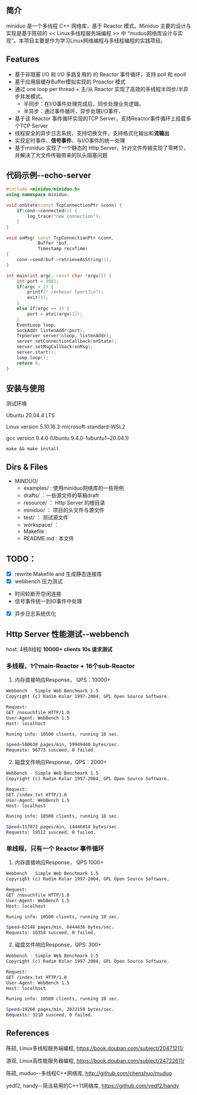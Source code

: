 ## 简介
miniduo 是一个多线程 C++ 网络库，基于 Reactor 模式。Miniduo 主要的设计与实现是基于陈硕的 << Linux多线程服务端编程 >> 中 “muduo网络库设计与实现”。本项目主要是作为学习Linux网络编程与多线程编程的实践项目。

## Features
- 基于非阻塞 I/O 和 I/O 多路复用的 的 Reactor 事件循环，支持 poll 和 epoll
- 基于应用层缓存Buffer模拟实现的 Proactor 模式
- 通过 one loop per thread + 主/从 Reactor 实现了高效的多线程半同步/半异步并发模式。 
    - 半同步：在I/O事件处理完成后，同步处理业务逻辑。
    - 半异步：通过事件循环，异步处理I/O事件，
- 基于该 Reactor 事件循环实现的TCP Server，支持Reactor事件循环上挂载多个TCP Server
- 线程安全的异步日志系统，支持切换文件，支持格式化输出和**流输出**
- 实现定时事件、**信号事件**、与I/O事件的统一处理
- 基于miniduo 实现了一个静态的 Http Server，针对文件传输实现了零拷贝，并解决了大文件传输带来的队头阻塞问题

## 代码示例--echo-server
```c++
#include <miniduo/miniduo.h>
using namespace miniduo;

void onState(const TcpConnectionPtr &conn) {
    if(conn->connected()) {
        log_trace("new connection");
    }
}

void onMsg( const TcpConnectionPtr &conn,
            Buffer *buf,
            Timestamp recvTime) 
{
    conn->send(buf->retrieveAsString());
}

int main(int argc, const char *argv[]) {
    int port = 9981;
    if(argc > 2) {
        printf("./echosvr [port]\n");
        exit(1);
    }
    else if(argc == 2) {
        port = atoi(argv[1]);
    }
    EventLoop loop;
    SockAddr listenAddr(port);
    TcpServer server(&loop, listenAddr);
    server.setConnectionCallback(onState);
    server.setMsgCallback(onMsg);
    server.start();
    loop.loop();
    return 0;
}
```

## 安装与使用
测试环境

Ubuntu 20.04.4 LTS

Linux version 5.10.16.3-microsoft-standard-WSL2

gcc version 9.4.0 (Ubuntu 9.4.0-1ubuntu1~20.04.1) 
```
make && make install
```
## Dirs & Files
- MINDUO/
    - examples/ : 使用miniduo网络库的一些用例
    - drafts/ ：一些源文件的草稿draft
    - resource/ ： Http Server 的根目录
    - miniduo/ ： 项目的头文件与源文件
    - test/ ： 测试源文件
    - workspace/ ： 
    - Makefile : 
    - README.md : 本文件

## TODO：
- [x] rewrite Makefile and 生成静态连接库
- [x] webbench 压力测试
- 时间轮断开空闲连接
- 信号事件统一到IO事件中处理
- [x] 异步日志系统优化


## Http Server 性能测试--webbench
host: 4核8线程
**10000+ clients 10s 请求测试**
### 多线程，1个main-Reactor + 16个sub-Reactor
1. 内存直接响应Response， QPS：10000+
```bash
Webbench - Simple Web Benchmark 1.5
Copyright (c) Radim Kolar 1997-2004, GPL Open Source Software.

Request:
GET /nosuchfile HTTP/1.0
User-Agent: WebBench 1.5
Host: localhost

Runing info: 10500 clients, running 10 sec.

Speed=580638 pages/min, 59949440 bytes/sec.
Requests: 96773 susceed, 0 failed.
```

2. 磁盘文件响应Response，QPS：2000+
```bash
Webbench - Simple Web Benchmark 1.5
Copyright (c) Radim Kolar 1997-2004, GPL Open Source Software.

Request:
GET /index.txt HTTP/1.0
User-Agent: WebBench 1.5
Host: localhost

Runing info: 10500 clients, running 10 sec.

Speed=117072 pages/min, 14446814 bytes/sec.
Requests: 19512 susceed, 0 failed.
```

### 单线程，只有一个 Reactor 事件循环
1. 内存直接响应Response， QPS 1000+
```bash
Webbench - Simple Web Benchmark 1.5
Copyright (c) Radim Kolar 1997-2004, GPL Open Source Software.

Request:
GET /nosuchfile HTTP/1.0
User-Agent: WebBench 1.5
Host: localhost

Runing info: 10500 clients, running 10 sec.

Speed=62148 pages/min, 6444436 bytes/sec.
Requests: 10358 susceed, 0 failed.
```

2. 磁盘文件响应Response，QPS: 300+
```bash
Webbench - Simple Web Benchmark 1.5
Copyright (c) Radim Kolar 1997-2004, GPL Open Source Software.

Request:
GET /index.txt HTTP/1.0
User-Agent: WebBench 1.5
Host: localhost

Runing info: 10500 clients, running 10 sec.

Speed=19260 pages/min, 2022159 bytes/sec.
Requests: 3210 susceed, 0 failed.
```

## References

陈硕, Linux多线程服务端编程, https://book.douban.com/subject/20471211/

游双, Linux高性能服务器编程, https://book.douban.com/subject/24722611/

陈硕, muduo--多线程C++网络库, http://github.com/chenshuo/muduo

yedf2, handy--简洁易用的C++11网络库, https://github.com/yedf2/handy

